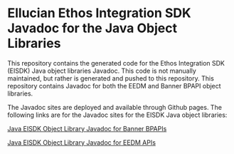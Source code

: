 # Ellucian Ethos Integration SDK Javadoc for the Java Object Libraries

This repository contains the generated code for the Ethos Integration SDK (EISDK) Java object libraries Javadoc.  This code is not manually maintained, but rather is generated and pushed to this repository.  This repository contains Javadoc for both the EEDM and Banner BPAPI object libraries.

The Javadoc sites are deployed and available through Github pages.  The following links are for the Javadoc sites for the EISDK Java object libraries:

[Java EISDK Object Library Javadoc for Banner BPAPIs](https://ellucian-developer.github.io/integration-sdk-objects-java-doc/bpapi/ban/)

[Java EISDK Object Library Javadoc for EEDM APIs](https://ellucian-developer.github.io/integration-sdk-objects-java-doc/eedm/)
